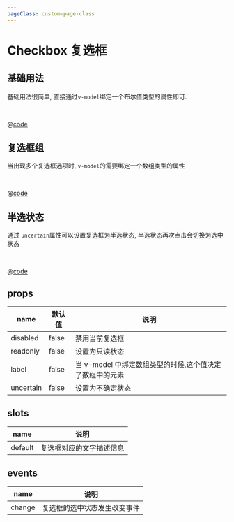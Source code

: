 ```yaml
---
pageClass: custom-page-class
---
```


# Checkbox 复选框

## 基础用法

基础用法很简单, 直接通过`v-model`绑定一个布尔值类型的属性即可.

<br/>
<Checkbox-Base/>

@[code](../.vuepress/components/Checkbox/Base.vue)

## 复选框组

当出现多个复选框选项时, `v-model`的需要绑定一个数组类型的属性

<br/>
<Checkbox-Group/>

@[code](../.vuepress/components/Checkbox/Group.vue)

## 半选状态

通过 `uncertain`属性可以设置复选框为半选状态, 半选状态再次点击会切换为选中状态

<br/>
<Checkbox-Uncertain/>

@[code](../.vuepress/components/Checkbox/Uncertain.vue)

## props

| name      | 默认值 | 说明                                                     |
| --------- | ------ | -------------------------------------------------------- |
| disabled  | false  | 禁用当前复选框                                           |
| readonly  | false  | 设置为只读状态                                           |
| label     | false  | 当 v-model 中绑定数组类型的时候,这个值决定了数组中的元素 |
| uncertain | false  | 设置为不确定状态                                         |

## slots

| name    | 说明                     |
| ------- | ------------------------ |
| default | 复选框对应的文字描述信息 |

## events

| name   | 说明                         |
| ------ | ---------------------------- |
| change | 复选框的选中状态发生改变事件 |
